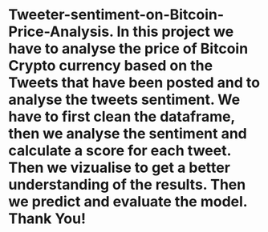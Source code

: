 # Tweeter-sentiment-on-Bitcoin-Price-Analysis. In this project we have to analyse the price of Bitcoin Crypto currency based on the Tweets that have been posted and to analyse the tweets sentiment. We have to first clean the dataframe, then we analyse the sentiment and calculate a score for each tweet. Then we vizualise to get a better understanding of the results. Then we predict and evaluate the model. Thank You!

